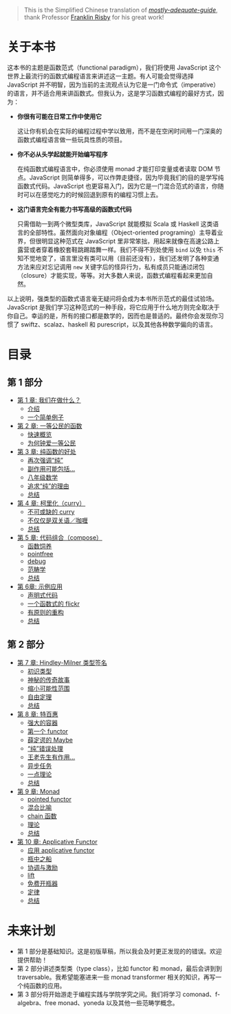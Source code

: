 > This is the Simplified Chinese translation of *[mostly-adequate-guide](https://github.com/DrBoolean/mostly-adequate-guide)*, thank Professor [Franklin Risby](https://github.com/DrBoolean) for his great work!


<!-- <img src="images/cover.png"/> -->

# 关于本书

这本书的主题是函数范式（functional paradigm），我们将使用 JavaScript 这个世界上最流行的函数式编程语言来讲述这一主题。有人可能会觉得选择 JavaScript 并不明智，因为当前的主流观点认为它是一门命令式（imperative）的语言，并不适合用来讲函数式。但我认为，这是学习函数式编程的最好方式，因为：

 * **你很有可能在日常工作中使用它**

    这让你有机会在实际的编程过程中学以致用，而不是在空闲时间用一门深奥的函数式编程语言做一些玩具性质的项目。

 * **你不必从头学起就能开始编写程序**

    在纯函数式编程语言中，你必须使用 monad 才能打印变量或者读取 DOM 节点。JavaScript 则简单得多，可以作弊走捷径，因为毕竟我们的目的是学写纯函数式代码。JavaScript 也更容易入门，因为它是一门混合范式的语言，你随时可以在感觉吃力的时候回退到原有的编程习惯上去。

 * **这门语言完全有能力书写高级的函数式代码**

    只需借助一到两个微型类库，JavaScript 就能模拟 Scala 或 Haskell 这类语言的全部特性。虽然面向对象编程（Object-oriented programing）主导着业界，但很明显这种范式在 JavaScript 里非常笨拙，用起来就像在高速公路上露营或者穿着橡胶套鞋跳踢踏舞一样。我们不得不到处使用 `bind` 以免 `this` 不知不觉地变了，语言里没有类可以用（目前还没有），我们还发明了各种变通方法来应对忘记调用 `new` 关键字后的怪异行为，私有成员只能通过闭包（closure）才能实现，等等。对大多数人来说，函数式编程看起来更加自然。

以上说明，强类型的函数式语言毫无疑问将会成为本书所示范式的最佳试验场。JavaScript 是我们学习这种范式的一种手段，将它应用于什么地方则完全取决于你自己。幸运的是，所有的接口都是数学的，因而也是普适的。最终你会发现你习惯了 swiftz、scalaz、haskell 和 purescript，以及其他各种数学偏向的语言。

# 目录

## 第 1 部分

* [第 1 章: 我们在做什么？](ch1.md)
  * [介绍](ch1.md#介绍)
  * [一个简单例子](ch1.md#一个简单例子)
* [第 2 章: 一等公民的函数](ch2.md)
  * [快速概览](ch2.md#快速概览)
  * [为何钟爱一等公民](ch2.md#为何钟爱一等公民)
* [第 3 章: 纯函数的好处](ch3.md)
  * [再次强调“纯”](ch3.md#再次强调“纯”)
  * [副作用可能包括...](ch3.md#副作用可能包括)
  * [八年级数学](ch3.md#八年级数学)
  * [追求“纯”的理由](ch3.md#追求“纯”的理由)
  * [总结](ch3.md#总结)
* [第 4 章: 柯里化（curry）](ch4.md)
  * [不可或缺的 curry](ch4.md#不可或缺的-curry)
  * [不仅仅是双关语／咖喱](ch4.md#不仅仅是双关语咖喱)
  * [总结](ch4.md#总结)
* [第 5 章: 代码组合（compose）](ch5.md)
  * [函数饲养](ch5.md#函数饲养)
  * [pointfree](ch5.md#pointfree)
  * [debug](ch5.md#debug)
  * [范畴学](ch5.md#范畴学)
  * [总结](ch5.md#总结)
* [第 6章: 示例应用](ch6.md)
  * [声明式代码](ch6.md#声明式代码)
  * [一个函数式的 flickr](ch6.md#一个函数式的-flickr)
  * [有原则的重构](ch6.md#有原则的重构)
  * [总结](ch6.md#总结)

## 第 2 部分

* [第 7 章: Hindley-Milner 类型签名](ch7.md)
  * [初识类型](ch7.md#初识类型)
  * [神秘的传奇故事](ch7.md#神秘的传奇故事)
  * [缩小可能性范围](ch7.md#缩小可能性范围)
  * [自由定理](ch7.md#自由定理)
  * [总结](ch7.md#总结)
* [第 8 章: 特百惠](ch8.md)
  * [强大的容器](ch8.md#强大的容器)
  * [第一个 functor](ch8.md#第一个-functor)
  * [薛定谔的 Maybe](ch8.md#薛定谔的-maybe)
  * [“纯”错误处理](ch8.md#“纯”错误处理)
  * [王老先生有作用...](ch8.md#王老先生有作用)
  * [异步任务](ch8.md#异步任务)
  * [一点理论](ch8.md#一点理论)
  * [总结](ch8.md#总结)
* [第 9 章: Monad](ch9.md)
  * [pointed functor](ch9.md#pointed-functor)
  * [混合比喻](ch9.md#混合比喻)
  * [chain 函数](ch9.md#chain-函数)
  * [理论](ch9.md#理论)
  * [总结](ch9.md#总结)
* [第 10 章: Applicative Functor](ch10.md)
  * [应用 applicative functor](ch10.md#应用-applicative-functor)
  * [瓶中之船](ch10.md#瓶中之船)
  * [协调与激励](ch10.md#协调与激励)
  * [lift](ch10.md#lift)
  * [免费开瓶器](ch10.md#免费开瓶器)
  * [定律](ch10.md#定律)
  * [总结](ch10.md#总结)


# 未来计划

* 第 1 部分是基础知识。这是初版草稿，所以我会及时更正发现的的错误。欢迎提供帮助！
* 第 2 部分讲述类型类（type class），比如 functor 和 monad，最后会讲到到 traversable。我希望能塞进来一些 monad transformer 相关的知识，再写一个纯函数的应用。
* 第 3 部分将开始游走于编程实践与学院学究之间。我们将学习 comonad、f-algebra、free monad、yoneda 以及其他一些范畴学概念。

